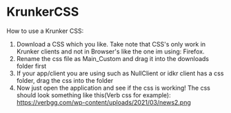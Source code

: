 # KrunkerCSS
How to use a Krunker CSS:

1) Download a CSS which you like. Take note that CSS's only work in Krunker clients and not in Browser's like the one im using: Firefox.
2) Rename the css file as Main_Custom and drag it into the downloads folder first
3) If your app/client you are using such as NullClient or idkr client has a css folder, drag the css into the folder
4) Now just open the application and see if the css is working! The css should look something like this(Verb css for example): https://verbgg.com/wp-content/uploads/2021/03/news2.png
